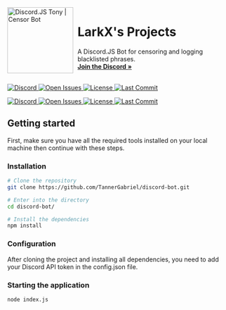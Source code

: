 <img width="150" height="150" align="left" style="float: left; margin: 0 10px 0 0;" alt="Discord.JS Tony | Censor Bot" src="https://media.discordapp.net/attachments/741659143273709588/820780173036617768/djs.png"> 

# LarkX's Projects

  <p align="left">
    A Discord.JS Bot for censoring and logging blacklisted phrases.
    <br />
    <a href="https://larkx.xyz/discord"><strong>Join the Discord »</strong></a>
    <br />
    <br />
  <p align="left">
  <a href="https://larkx.xyz/discord">
    <img src="https://img.shields.io/discord/713029382461063232?color=%237289DA&style=for-the-badge"
         alt="Discord">
  </a>
  <a href="https://github.com/larkify/djs-censorbot/">
    <img src="https://img.shields.io/github/issues/larkify/djs-censorbot?style=for-the-badge"
         alt="Open Issues">
  </a>
  <a href="https://github.com/Larkify/DJS-CensorBot">
    <img src="https://img.shields.io/github/license/larkify/djs-censorbot?color=%23D68AFF&style=for-the-badge"
         alt="License">
  </a>
   <a href="https://github.com/Larkify/DJS-CensorBot">
    <img src="https://img.shields.io/github/last-commit/larkify/djs-censorbot?style=for-the-badge"
         alt="Last Commit">
  </a>
</p>
  </p>
</p>

<p align="left">
  <a href="https://larkx.xyz/discord">
    <img src="https://img.shields.io/discord/713029382461063232?color=%237289DA&style=for-the-badge"
         alt="Discord">
  </a>
  <a href="https://github.com/larkify/djs-censorbot/">
    <img src="https://img.shields.io/github/issues/larkify/djs-censorbot?style=for-the-badge"
         alt="Open Issues">
  </a>
  <a href="https://github.com/Larkify/DJS-CensorBot">
    <img src="https://img.shields.io/github/license/larkify/djs-censorbot?color=%23D68AFF&style=for-the-badge"
         alt="License">
  </a>
   <a href="https://github.com/Larkify/DJS-CensorBot">
    <img src="https://img.shields.io/github/last-commit/larkify/djs-censorbot?style=for-the-badge"
         alt="Last Commit">
  </a>
</p>

## Getting started

First, make sure you have all the required tools installed on your local machine then continue with these steps.

### Installation

```bash
# Clone the repository
git clone https://github.com/TannerGabriel/discord-bot.git

# Enter into the directory
cd discord-bot/

# Install the dependencies
npm install
```

### Configuration

After cloning the project and installing all dependencies, you need to add your Discord API token in the config.json file.

### Starting the application

```bash
node index.js
```

